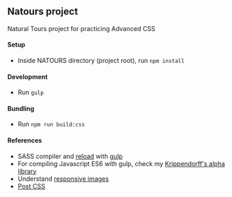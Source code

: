 ## Natours project
Natural Tours project for practicing Advanced CSS

#### Setup
* Inside NATOURS directory (project root), run `npm install`

#### Development
* Run `gulp`

#### Bundling
* Run `npm run build:css`

#### References
* SASS compiler and [reload](https://scotch.io/tutorials/how-to-use-browsersync-for-faster-development) with [gulp](https://browsersync.io/docs/gulp)
* For compiling Javascript ES6 with gulp, check my [Krippendorff's alpha library](https://github.com/tanbt/krippendorff-alpha)
* Understand [responsive images](https://developer.mozilla.org/en-US/docs/Learn/HTML/Multimedia_and_embedding/Responsive_images)
* [Post CSS](https://www.npmjs.com/package/postcss)